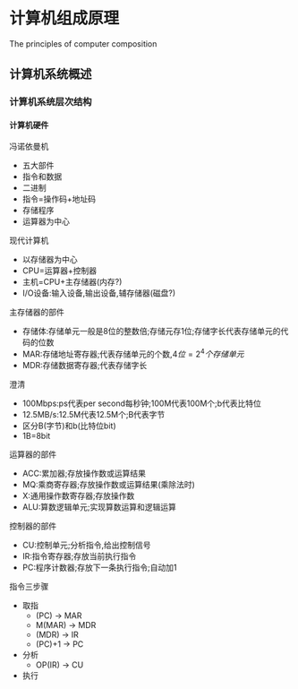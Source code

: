 # 计算机组成原理

The principles of computer composition

## 计算机系统概述

### 计算机系统层次结构

#### 计算机硬件

冯诺依曼机

* 五大部件
* 指令和数据
* 二进制
* 指令=操作码+地址码
* 存储程序
* 运算器为中心

现代计算机

* 以存储器为中心
* CPU=运算器+控制器
* 主机=CPU+主存储器(内存?)
* I/O设备:输入设备,输出设备,辅存储器(磁盘?)

主存储器的部件

* 存储体:存储单元一般是8位的整数倍;存储元存1位;存储字长代表存储单元的代码的位数
* MAR:存储地址寄存器;代表存储单元的个数,$4位=2^4个存储单元$
* MDR:存储数据寄存器;代表存储字长

澄清

* 100Mbps:ps代表per second每秒钟;100M代表100M个;b代表比特位
* 12.5MB/s:12.5M代表12.5M个;B代表字节
* 区分B(字节)和b(比特位bit)
* 1B=8bit

运算器的部件

* ACC:累加器;存放操作数或运算结果
* MQ:乘商寄存器;存放操作数或运算结果(乘除法时)
* X:通用操作数寄存器;存放操作数
* ALU:算数逻辑单元;实现算数运算和逻辑运算

控制器的部件

* CU:控制单元;分析指令,给出控制信号
* IR:指令寄存器;存放当前执行指令
* PC:程序计数器;存放下一条执行指令;自动加1

指令三步骤

* 取指
  * (PC) -> MAR
  * M(MAR) -> MDR
  * (MDR) -> IR
  * (PC)+1 -> PC
* 分析
  * OP(IR) -> CU
* 执行
